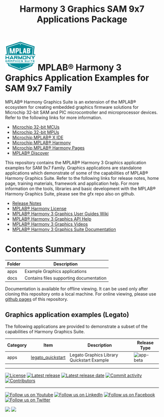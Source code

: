 ﻿---
title: Harmony 3 Graphics SAM 9x7 Applications Package
nav_order: 1
---

# ![MPLAB® Harmony Graphics Suite](./images/mhgs.png) MPLAB® Harmony 3 Graphics Application Examples for SAM 9x7 Family

MPLAB® Harmony Graphics Suite  is an extension of the MPLAB® ecosystem for creating
embedded graphics firmware solutions for Microchip 32-bit SAM and PIC microcontroller
and microprocessor devices.  Refer to the following links for more information.
 - [Microchip 32-bit MCUs](https://www.microchip.com/design-centers/32-bit)
 - [Microchip 32-bit MPUs](https://www.microchip.com/design-centers/32-bit-mpus)
 - [Microchip MPLAB® X IDE](https://www.microchip.com/mplab/mplab-x-ide)
 - [Microchip MPLAB® Harmony](https://www.microchip.com/mplab/mplab-harmony)
 - [Microchip MPLAB® Harmony Pages](https://microchip-mplab-harmony.github.io/)
 - [MPLAB® Discover](https://mplab-discover.microchip.com/v1/itemtype/com.microchip.ide.project?s0=Legato)

This repository contains the MPLAB® Harmony 3 Graphics application examples for SAM 9x7 Family. Graphics applications are standalone applications which demonstrate of some of the capabilities of MPLAB® Harmony Graphics Suite.  Refer to the following links for release notes, home page, training materials, framework and application help.
For more information on the tools, libraries and basic development with the MPLAB® Harmony Graphics Suite, please see the gfx repo also on github.
 - [Release Notes](./release_notes.md)
 - [MPLAB® Harmony License](./mplab_harmony_license.md)
 - [MPLAB® Harmony 3 Graphics User Guides Wiki](https://github.com/mchpgfx/legato.docs/wiki)
 - [MPLAB® Harmony 3 Graphics API Help](https://mchpgfx.github.io/legato.docs/html/index.html)
 - [MPLAB® Harmony 3 Graphics Videos](https://www.youtube.com/playlist?list=PL9B4edd-p2ag5xsIIHhja-caKYY7AKPxe)
 - [MPLAB® Harmony 3 Graphics Suite Documentation](https://microchip-mplab-harmony.github.io/gfx/documentation.html)

# Contents Summary

| Folder     | Description                                  |
|------------|----------------------------------------------|
| apps       | Example Graphics applications |
| docs       | Contains files supporting documentation |


Documentation is available for offline viewing.  It can be used only after cloning this repository onto a local machine. For online viewing, please use [github pages](https://microchip-mplab-harmony.github.io/gfx_apps_sam_9x7/) of this repository.

## Graphics application examples (Legato)

The following applications are provided to demonstrate a subset of the capabilities of Harmony Graphics Suite.

| Category | Item | Description | Release Type |
| --- | --- | ---- |---- |
|  apps | [legato_quickstart](./apps/legato_quickstart/readme.md) | Legato Graphics Library Quickstart Example | ![app-beta](https://img.shields.io/badge/application-beta-orange?style=plastic) |
____

[![License](https://img.shields.io/badge/license-Harmony%20license-orange.svg)](https://github.com/Microchip-MPLAB-Harmony/gfx_apps_sam_9x7/blob/master/mplab_harmony_license.md)
[![Latest release](https://img.shields.io/github/release/mchpgfx/legato.docs.svg)](https://github.com/Microchip-MPLAB-Harmony/gfx/tree/v3.12.0)
[![Latest release date](https://img.shields.io/github/release-date/mchpgfx/legato.docs.svg)](https://github.com/Microchip-MPLAB-Harmony/gfx/tree/v3.12.0)
[![Commit activity](https://img.shields.io/github/commit-activity/y/Microchip-MPLAB-Harmony/gfx_apps_sam_9x7.svg)](https://github.com/Microchip-MPLAB-Harmony/gfx_apps_sam_9x7/graphs/commit-activity)
[![Contributors](https://img.shields.io/github/contributors-anon/Microchip-MPLAB-Harmony/gfx_apps_sam_9x7.svg)]()

____

[![Follow us on Youtube](https://img.shields.io/badge/Youtube-Follow%20us%20on%20Youtube-red.svg)](https://www.youtube.com/user/MicrochipTechnology)
[![Follow us on LinkedIn](https://img.shields.io/badge/LinkedIn-Follow%20us%20on%20LinkedIn-blue.svg)](https://www.linkedin.com/company/microchip-technology)
[![Follow us on Facebook](https://img.shields.io/badge/Facebook-Follow%20us%20on%20Facebook-blue.svg)](https://www.facebook.com/microchiptechnology/)
[![Follow us on Twitter](https://img.shields.io/twitter/follow/MicrochipTech.svg?style=social)](https://twitter.com/MicrochipTech)

[![](https://img.shields.io/github/stars/Microchip-MPLAB-Harmony/gfx.svg?style=social)]()
[![](https://img.shields.io/github/watchers/Microchip-MPLAB-Harmony/gfx.svg?style=social)]()

